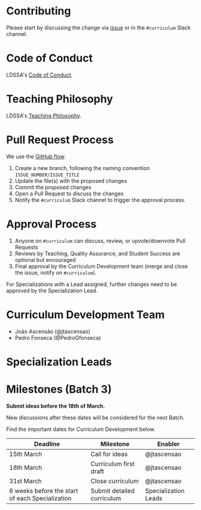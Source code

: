 # Contributing

Please start by discussing the change via [issue](https://github.com/LDSSA/curriculum-development/issues) or in the `#curriculum` Slack channel.

# Code of Conduct

LDSSA's [Code of Conduct](https://github.com/LDSSA/wiki/wiki/Code-of-Conduct).

# Teaching Philosophy

LDSSA's [Teaching Philosophy](https://github.com/LDSSA/wiki/wiki/Teaching-Philosophy).

# Pull Request Process

We use the [GitHub flow](https://guides.github.com/introduction/flow/).

1. Create a new branch, following the naming convention `ISSUE_NUMBER/ISSUE_TITLE`
2. Update the file(s) with the proposed changes
3. Commit the proposed changes
4. Open a Pull Request to discuss the changes
5. Notify the `#curriculum` Slack channel to trigger the approval process.

# Approval Process

1. Anyone on `#curriculum` can discuss, review, or upvote/downvote Pull Requests
2. Reviews by Teaching, Quality Assurance, and Student Success are optional but encouraged
3. Final approval by the Curriculum Development team (merge and close the issue, notify on `#curriculum`).

For Specializations with a Lead assigned, further changes need to be approved by the Specialization Lead.

# Curriculum Development Team

* João Ascensão (@jtascensao)
* Pedro Fonseca (@PedroGfonseca)

# Specialization Leads

# Milestones (Batch 3)

**Submit ideas before the 18th of March.**

New discussions after these dates will be considered for the next Batch.

Find the important dates for Curriculum Development below.

| Deadline                                          | Milestone                  | Enabler     |
|---------------------------------------------------|----------------------------|-------------|
| 15th March                                        | Call for ideas             | @jtascensao |
| 18th March                                        | Curriculum first draft     | @jtascensao |
| 31st March                                        | Close curriculum           | @jtascensao |
| 6 weeks before the start of each Specialization   | Submit detailed curriculum | Specialization Leads |
